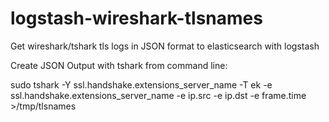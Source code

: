 # logstash-wireshark-tlsnames
Get wireshark/tshark tls logs in JSON format to elasticsearch with logstash

Create JSON Output with tshark from command line:

sudo tshark -Y ssl.handshake.extensions_server_name -T ek -e ssl.handshake.extensions_server_name -e ip.src -e ip.dst -e frame.time >/tmp/tlsnames
